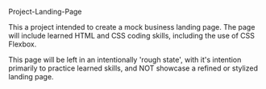 Project-Landing-Page

This a project intended to create a mock business landing page.
The page will include learned HTML and CSS coding skills,
including the use of CSS Flexbox.

This page will be left in an intentionally 'rough state', with
it's intention primarily to practice learned skills, and NOT
showcase a refined or stylized landing page.